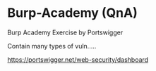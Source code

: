 # Burp-Academy (QnA)

Burp Academy Exercise by Portswigger

Contain many types of vuln.....

https://portswigger.net/web-security/dashboard
